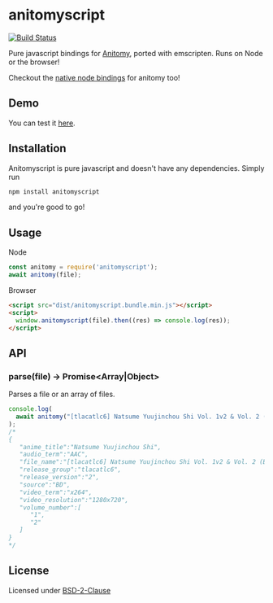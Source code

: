 # anitomyscript
[![Build Status](https://travis-ci.org/skiptirengu/anitomyscript.svg?branch=master)](https://travis-ci.org/skiptirengu/anitomyscript)

Pure javascript bindings for [Anitomy](https://github.com/erengy/anitomy), ported with emscripten. Runs on Node or the browser!

Checkout the [native node bindings](https://github.com/skiptirengu/anitomy-js) for anitomy too!

## Demo
You can test it [here](https://skiptirengu.github.io/anitomyscript/).

## Installation
Anitomyscript is pure javascript and doesn't have any dependencies. Simply run
```bash
npm install anitomyscript
```
and you're good to go!

## Usage
Node
```js
const anitomy = require('anitomyscript');
await anitomy(file);
```

Browser
```html
<script src="dist/anitomyscript.bundle.min.js"></script>
<script>
  window.anitomyscript(file).then((res) => console.log(res));
</script>
```

## API

### parse(file) -> Promise<Array|Object>
Parses a file or an array of files.

```js
console.log(
  await anitomy("[tlacatlc6] Natsume Yuujinchou Shi Vol. 1v2 & Vol. 2 (BD 1280x720 x264 AAC)")
);
/*
{
   "anime_title":"Natsume Yuujinchou Shi",
   "audio_term":"AAC",
   "file_name":"[tlacatlc6] Natsume Yuujinchou Shi Vol. 1v2 & Vol. 2 (BD 1280x720 x264 AAC)",
   "release_group":"tlacatlc6",
   "release_version":"2",
   "source":"BD",
   "video_term":"x264",
   "video_resolution":"1280x720",
   "volume_number":[
      "1",
      "2"
   ]
}
*/
```

## License
Licensed under [BSD-2-Clause](./LICENSE)
